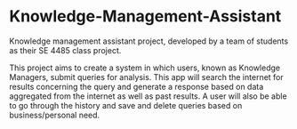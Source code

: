 # Knowledge-Management-Assistant
Knowledge management assistant project, developed by a team of students as their SE 4485 class project.

This project aims to create a system in which users, known as Knowledge Managers, submit queries for analysis. This app will search the internet for results concerning the query and generate a response based on data aggregated from the internet as well as past results. A user will also be able to go through the history and save and delete queries based on business/personal need.
